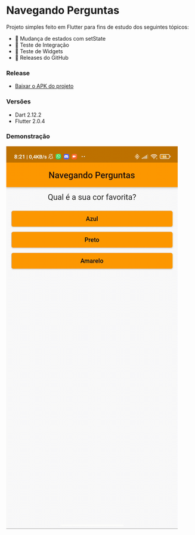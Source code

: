 
# Navegando Perguntas

Projeto simples feito em Flutter para fins de estudo dos seguintes tópicos:

- 🚥 Mudança de estados com setState
- 🧪 Teste de Integração
- 🧩 Teste de Widgets
- 📌 Releases do GitHub

### Release

- [Baixar o APK do projeto](https://github.com/muriloformiga/navegando_perguntas/releases/tag/example)

### Versões

- Dart 2.12.2
- Flutter 2.0.4

### Demonstração
![example gif](https://raw.githubusercontent.com/muriloformiga/navegando_perguntas/main/example.gif)
